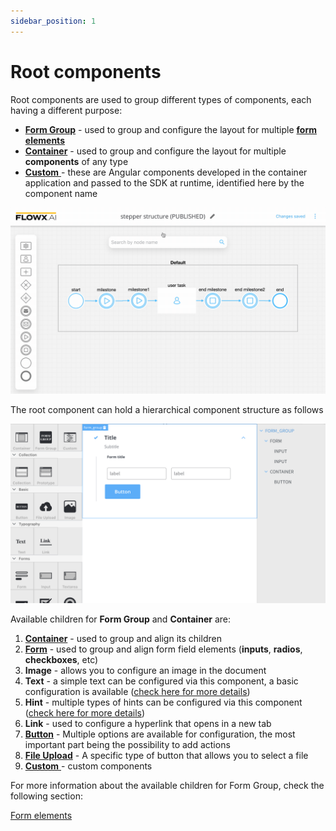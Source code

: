 ```yaml
---
sidebar_position: 1
---
```


# Root components

Root components are used to group different types of components, each having a different purpose:

* [**Form Group**](form-group.md) -  used to group and configure the layout for multiple [**form elements**](../form-elements/)
* [**Container**](container.md)  - used to group and configure the layout for multiple **components** of any type
* [**Custom** ](custom.md)- these are Angular components developed in the container application and passed to the SDK at runtime, identified here by the component name

![](../../img/root_components.gif)

The root component can hold a hierarchical component structure as follows

![](../../img/root_components_structure.png)

Available children for **Form Group** and **Container** are:

1. [**Container**](container.md) - used to group and align its children
2. [**Form**](../form-elements/) -  used to group and align form field elements (**inputs**, **radios**, **checkboxes**, etc)
3. **Image** - allows you to configure an image in the document
4. **Text** - a simple text can be configured via this component, a basic configuration is available ([check here for more details](../../))
5. **Hint** - multiple types of hints can be configured via this component ([check here for more details](../../))
6. **Link** - used to configure a hyperlink that opens in a new tab
7. [**Button**](../buttons.md) - Multiple options  are available for configuration, the most important part being the possibility to add actions
8. [**File Upload**](../buttons.md) - A specific type of button that allows you to select a file
9. [**Custom** ](custom.md)- custom components&#x20;

For more information about the available children for Form Group, check the following section:


[Form elements](../form-elements/form-elements.md)
